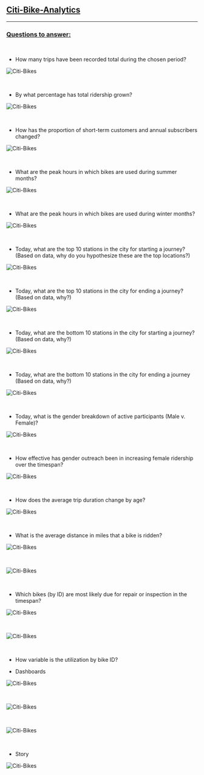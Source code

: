 ## <u>Citi-Bike-Analytics</u>

<hr>

### <u>Questions to answer: </u>

<br>

* How many trips have been recorded total during the chosen period?

![Citi-Bikes](images/Q1.png)

<br>

* By what percentage has total ridership grown?

![Citi-Bikes](images/Q2.png)

<br>

* How has the proportion of short-term customers and annual subscribers changed?

![Citi-Bikes](images/Q3.png)

<br>

* What are the peak hours in which bikes are used during summer months?

![Citi-Bikes](images/Q4.png)

<br>

* What are the peak hours in which bikes are used during winter months?

![Citi-Bikes](images/Q5.png)

<br>

* Today, what are the top 10 stations in the city for starting a journey? (Based on data, why do you hypothesize these are the top locations?)

![Citi-Bikes](images/Q6.png)

<br>

* Today, what are the top 10 stations in the city for ending a journey? (Based on data, why?)

![Citi-Bikes](images/Q7.png)

<br>

* Today, what are the bottom 10 stations in the city for starting a journey? (Based on data, why?)

![Citi-Bikes](images/Q8.png)

<br>

* Today, what are the bottom 10 stations in the city for ending a journey (Based on data, why?)


![Citi-Bikes](images/Q9.png)

<br>

* Today, what is the gender breakdown of active participants (Male v. Female)?

![Citi-Bikes](images/Q10.png)

<br>

* How effective has gender outreach been in increasing female ridership over the timespan?

![Citi-Bikes](images/Q11.png)

<br>

* How does the average trip duration change by age?

![Citi-Bikes](images/Q12.png)

<br>


* What is the average distance in miles that a bike is ridden?

![Citi-Bikes](images/Q13.png)

<br>

![Citi-Bikes](images/Q14.png)

<br>

* Which bikes (by ID) are most likely due for repair or inspection in the timespan?

![Citi-Bikes](images/Q15.png)

<br>

![Citi-Bikes](images/Q16.png)

<br>

* How variable is the utilization by bike ID?

* Dashboards

![Citi-Bikes](images/D1.png)

<br>

![Citi-Bikes](images/D2.png)

<br>


![Citi-Bikes](images/D3.png)

<br>


* Story

![Citi-Bikes](images/Story.png)

<br>

